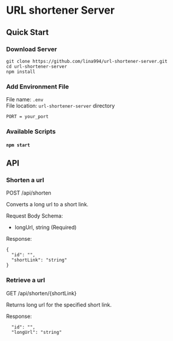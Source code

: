 # URL shortener Server

## Quick Start

### Download Server

```
git clone https://github.com/lina994/url-shortener-server.git
cd url-shortener-server
npm install
```

### Add Environment File

File name: `.env`  
File location: `url-shortener-server` directory

```
PORT = your_port
```

### Available Scripts

#### `npm start`

## API

### Shorten a url

POST /api/shorten

Converts a long url to a short link.

Request Body Schema:
- longUrl, string (Required)

Response:
```
{
  "id": "",
  "shortLink": "string"
}
```

### Retrieve a url

GET /api/shorten/{shortLink}

Returns long url for the specified short link.

Response:
```
  "id": "",
  "longUrl": "string"
```

